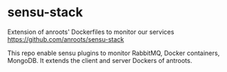 # sensu-stack
Extension of anroots' Dockerfiles to monitor our services
https://github.com/anroots/sensu-stack

This repo enable sensu plugins to monitor RabbitMQ, Docker containers, MongoDB.
It extends the client and server Dockers of antroots.
